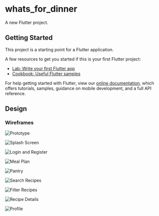# whats_for_dinner

A new Flutter project.

## Getting Started

This project is a starting point for a Flutter application.

A few resources to get you started if this is your first Flutter project:

- [Lab: Write your first Flutter app](https://flutter.dev/docs/get-started/codelab)
- [Cookbook: Useful Flutter samples](https://flutter.dev/docs/cookbook)

For help getting started with Flutter, view our
[online documentation](https://flutter.dev/docs), which offers tutorials,
samples, guidance on mobile development, and a full API reference.

## Design

### Wireframes

![Prototype](./documentation/wireframe_prototype.gif)

![Splash Screen](./documentation/splash_screen.png)

![Login and Register](./documentation/login_and_register.png)

![Meal Plan](./documentation/meal_plan.png)

![Pantry](./documentation/pantry.png)

![Search Recipes](./documentation/search_recipes.png)

![Filter Recipes](./documentation/filter_recipes.png)

![Recipe Details](./documentation/recipe_details.png)

![Profile](./documentation/profile.png)
